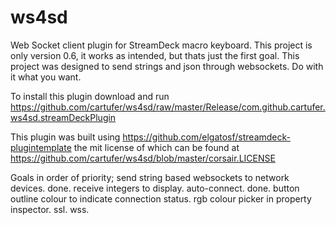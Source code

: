 # ws4sd
Web Socket client plugin for StreamDeck macro keyboard.
This project is only version 0.6, it works as intended, but thats just the first goal.
This project was designed to send strings and json through websockets. Do with it what you want.

To install this plugin download and run https://github.com/cartufer/ws4sd/raw/master/Release/com.github.cartufer.ws4sd.streamDeckPlugin

This plugin was built using https://github.com/elgatosf/streamdeck-plugintemplate the mit license of which can be found at https://github.com/cartufer/ws4sd/blob/master/corsair.LICENSE

Goals in order of priority;
send string based websockets to network devices. done.
receive integers to display.
auto-connect. done.
button outline colour to indicate connection status.
rgb colour picker in property inspector.
ssl.
wss.
